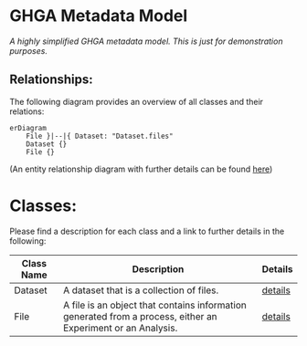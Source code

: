 # GHGA Metadata Model

*A highly simplified GHGA metadata model.
This is just for demonstration purposes.*

## Relationships:
The following diagram provides an overview of all classes and their relations:
```mermaid
erDiagram
    File }|--|{ Dataset: "Dataset.files"
    Dataset {}
    File {}
```
(An entity relationship diagram with further details can
be found [here](./detailed_erd.md))

# Classes:
Please find a description for each class and a link to
further details in the following:

| Class Name | Description | Details |
| ---------- | ----------- | ------- |
| Dataset | A dataset that is a collection of files. | [details](./classes/Dataset.md) |
| File | A file is an object that contains information generated from a process, either an Experiment or an Analysis. | [details](./classes/File.md) |
